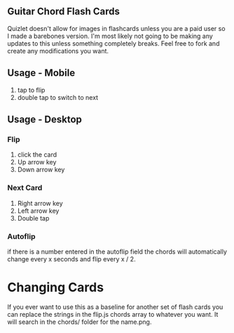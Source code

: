 ## Guitar Chord Flash Cards
Quizlet doesn't allow for images in flashcards unless you are a paid user so I made a barebones version.
I'm most likely not going to be making any updates to this unless something completely breaks. Feel free to fork and create any modifications you want.

## Usage - Mobile
1. tap to flip
2. double tap to switch to next

## Usage - Desktop
### Flip
1. click the card
2. Up arrow key
3. Down arrow key

### Next Card
1. Right arrow key
2. Left arrow key
3. Double tap

### Autoflip
if there is a number entered in the autoflip field the chords will automatically change every x seconds and flip every x / 2.

# Changing Cards
If you ever want to use this as a baseline for another set of flash cards you can replace the strings in the flip.js chords array to whatever you want. It will search in the chords/ folder for the name.png.